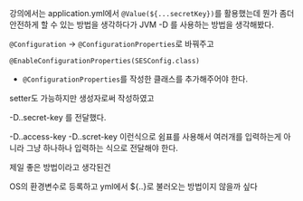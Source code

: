 
강의에서는 application.yml에서 `@Value(${...secretKey})`를 활용했는데
뭔가 좀더 안전하게 할 수 있는 방법을 생각하다가
JVM -D 를 사용하는 방법을 생각해봤다.

`@Configuration` -> `@ConfigurationProperties`로 바꿔주고

`@EnableConfigurationProperties(SESConfig.class)`
- `@ConfigurationProperties`를 작성한 클래스를 추가해주어야 한다.

setter도 가능하지만 생성자로써 작성하였고

-D..secret-key 를 전달했다.

-D..access-key -D..scret-key 이런식으로 쉼표를 사용해서 여러개를 입력하는게 아니라 그냥 하나하나 입력하는 식으로 전달해야 한다.

제일 좋은 방법이라고 생각된건

OS의 환경변수로 등록하고 yml에서 ${..}로 불러오는 방법이지 않을까 싶다
